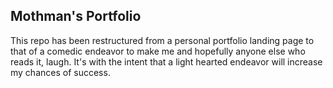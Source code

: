 ## Mothman's Portfolio

This repo has been restructured from a personal portfolio landing page to that of a comedic endeavor to make me and hopefully anyone else who reads it, laugh. It's with the intent that a light hearted endeavor will increase my chances of success.
